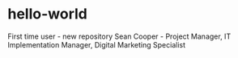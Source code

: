 # hello-world
First time user - new repository
Sean Cooper - Project Manager, IT Implementation Manager, Digital Marketing Specialist
